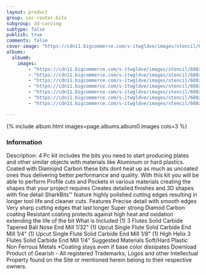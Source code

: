 ```yaml
---
layout: product
group: cnc-router-bits
subgroup: 3d-carving
subtype: false
publish: true
comments: false
cover-image: "https://cdn11.bigcommerce.com/s-itwgldve/images/stencil/608x608/products/3776/7685/Metal_plastic_cutting_3d_milling_4PC_cnc_bit_kit_v2__62621.1675310617.png?c=2"
albums:
  album0:
    images:
        - "https://cdn11.bigcommerce.com/s-itwgldve/images/stencil/608x608/products/3776/7685/Metal_plastic_cutting_3d_milling_4PC_cnc_bit_kit_v2__62621.1675310617.png?c=2"
        - "https://cdn11.bigcommerce.com/s-itwgldve/images/stencil/608x608/products/3776/8722/Metal_plastic_cutting_3d_milling_4PC_cnc_bit_kit_v2__20725.1675310617.png?c=2"
        - "https://cdn11.bigcommerce.com/s-itwgldve/images/stencil/608x608/products/3776/7696/IMG_9388_sb-1018-dc__86843.1675310617.png?c=2"
        - "https://cdn11.bigcommerce.com/s-itwgldve/images/stencil/608x608/products/3776/7697/IMG_9430_sb-0514-dc__73664.1675310617.png?c=2"
        - "https://cdn11.bigcommerce.com/s-itwgldve/images/stencil/608x608/products/3776/7694/IMG_9390_sb-603254-dc__97619.1675310617.png?c=2"
        - "https://cdn11.bigcommerce.com/s-itwgldve/images/stencil/608x608/products/3776/7695/IMG_9383_sb-7014-dc__08623.1675310617.png?c=2"
        - "https://cdn11.bigcommerce.com/s-itwgldve/images/stencil/608x608/products/3776/8698/sharkbit_tray_1__13091.1579725188__94400.1675310617.jpg?c=2"

---
```


{% include album.html images=page.albums.album0.images cols=3 %}

### Information

Description:
 4 Pc kit includes the bits you need to start producing plates and other similar objects with materials like Aluminum or hard plastics. Coated with Diamojnd Carbon these bits dont heat up as much as uncoated ones thus delivering better performance and quality.  With this kit you will be able to perform  Profile cuts and Pockets in various materials creating the shapes that your project requires Creates detailed finishes and 3D shapes with fine detail   SharkBits™ feature highly polished cutting edges resulting in longer tool life and cleaner cuts.  Features  Precise detail with smooth edges Very sharp cutting edges that last longer Super strong Diamod Carbon coating Resistant coating protects against high heat and oxidation extending the life of the bit  What is Included  (1) 3 Flutes Solid Carbide Tapered Ball Nose End Mill 1/32" (1) Upcut Single Flute Solid Carbide End Mill 1/4" (1) Upcut Single Flute Solid Carbide End Mill 1/8" (1) High Helix 3 Flutes Solid Carbide End Mill 1/4"  Suggested Materials   Soft/Hard Plastic Non Ferrous Metals   *Coating stays even if base color dissipates Download Product of Gearish - All registered Trademarks, Logos and other Intellectual Property found on the Site or mentioned herein belong to their respective owners.  

